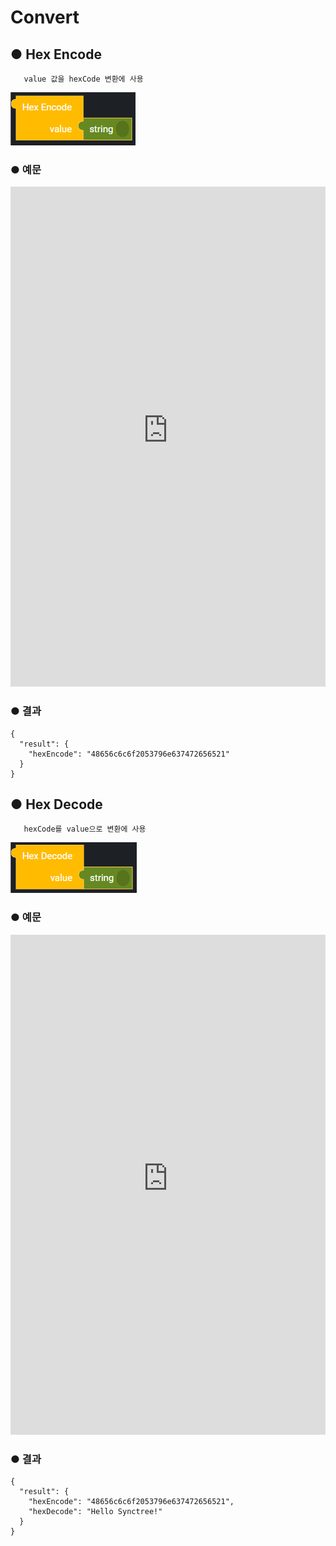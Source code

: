 # Convert

## ● Hex Encode

       value 값을 hexCode 변환에 사용

![](../../img/assets/image%20%28122%29.png)

### ● 예문

<iframe
    src="https://d1sxhpvag16wqc.cloudfront.net/v3.1.0/convert/hex_encode"
    name="프레임 이름"
    width="100%"
    height="800px"
    allow=""
    style="border:0 none"
    sandbox="allow-scripts allow-same-origin">
  iframe를 지원하지 않는 브라우저인 경우 대체정보를 제공 
  ![](../../img/assets/image%20%28449%29.png)

  ![](../../img/assets/image%20%28452%29.png)

  ![](../../img/assets/image%20%28410%29.png)
</iframe>

### ● 결과

```text
{
  "result": {
    "hexEncode": "48656c6c6f2053796e637472656521"
  }
}
```

## ● Hex Decode

       hexCode를 value으로 변환에 사용

![](../../img/assets/image%20%28165%29.png)

### ● 예문

<iframe
    src="https://d1sxhpvag16wqc.cloudfront.net/v3.1.0/convert/hex_decode"
    name="프레임 이름"
    width="100%"
    height="800px"
    allow=""
    style="border:0 none"
    sandbox="allow-scripts allow-same-origin">
  iframe를 지원하지 않는 브라우저인 경우 대체정보를 제공 
  ![](../../img/assets/image%20%28393%29.png)

  ![](../../img/assets/image%20%28422%29.png)

  ![](../../img/assets/image%20%28427%29.png)
</iframe>

### ● 결과

```text
{
  "result": {
    "hexEncode": "48656c6c6f2053796e637472656521",
    "hexDecode": "Hello Synctree!"
  }
}
```
